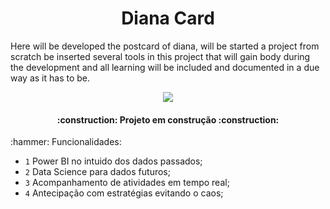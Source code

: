 <h1 align="center"> Diana Card </h1>
Here will be developed the postcard of diana, will be started a project from scratch be inserted several tools in this project that will gain body during the development and all learning will be included and documented in a due way as it has to be.

<p align="center">
<img src="http://img.shields.io/static/v1?label=STATUS&message=EM%20DESENVOLVIMENTO&color=GREEN&style=for-the-badge"/>
</p>

<h4 align="center"> 
    :construction:  Projeto em construção  :construction:
</h4>
:hammer: Funcionalidades:

- `1` Power BI no intuido dos dados passados;
- `2` Data Science para dados futuros;
- `3` Acompanhamento de atividades em tempo real;
- `4` Antecipação com estratégias evitando o caos;

